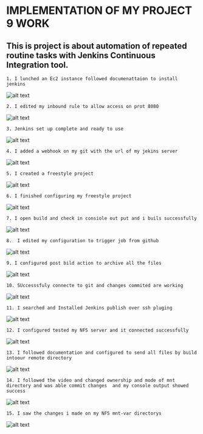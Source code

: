 # IMPLEMENTATION OF MY PROJECT 9 WORK
## This is project is about automation of repeated routine tasks with Jenkins Continuous Integration tool. 


`1. I lunched an Ec2 instance followed documenattaion to install jenkins`

![alt text](/Project9/Images/1.%20I%20lunched%20an%20Ec2%20instance%20followed%20documenattaion%20to%20install%20jenkins.JPG)

`2. I edited my inbound rule to allow access on prot 8080`

![alt text](/Project9/Images/2.%20I%20edited%20my%20inbound%20rule%20to%20allow%20access%20on%20prot%208080.JPG)

`3. Jenkins set up complete and ready to use`

![alt text](/Project9/Images/3.%20Jenkoins%20set%20up%20complete%20and%20ready%20to%20use.JPG)

`4. I added a webhook on my git with the url of my jekins server`

![alt text](/Project9/Images/4.%20I%20added%20a%20webhook%20on%20my%20git%20with%20the%20url%20of%20my%20jekins%20server.JPG)


`5. I created a freestyle project`

![alt text](/Project9/Images/5.%20I%20created%20a%20freestyle%20project.JPG)



`6. I finished configuring my freestyle project`

![alt text](/Project9/Images/6.%20I%20finished%20configuring%20my%20freestyle%20project.JPG)



`7. I open build and check in consiole out put and i buils successfully`

![alt text](/Project9/Images/7.%20I%20open%20build%20and%20check%20in%20consiole%20out%20put%20and%20i%20buils%20successfully.JPG)


`8.  I edited my configuration to trigger job from github`

![alt text](/Project9/Images/8.%20%20I%20edited%20my%20configuration%20to%20trigger%20job%20from%20github.JPG)


`9. I configured post bild action to archive all the files`

![alt text](/Project9/Images/9.%20I%20configured%20post%20bild%20action%20to%20archive%20all%20the%20files.JPG)


`10. SUccesssfuly connecte to git and changes commited are working`

![alt text](/Project9/Images/10.%20SUccesssfuly%20connecte%20to%20git%20and%20changes%20commited%20are%20working.JPG)



`11. I searched and Installed Jenkins publish over ssh pluging`

![alt text](/Project9/Images/11.%20I%20search%20and%20Installed%20Jenkins%20publish%20over%20ssh%20pluging.JPG)


`12. I configured tested my NFS server and it connected successfully`

![alt text](/Project9/Images/12.%20I%20configured%20tested%20my%20NFS%20server%20and%20it%20connected%20succefully.JPG)


`13. I followed documentation and configured to send all files by build intoour remote directory`

![alt text](/Project9/Images/13.%20I%20followed%20documentation%20and%20configured%20to%20send%20all%20files%20by%20build%20intoour%20remote%20directory.JPG)


`14. I followed the video and changed ownership and mode of mnt directory and was able commit changes  and my console output showed success`

![alt text](/Project9/Images/14.%20I%20followed%20the%20video%20and%20changed%20ownership%20and%20mode%20of%20mnt%20directory%20and%20was%20able%20commit%20changes%20%20and%20my%20console%20output%20showed%20success.JPG)


`15. I saw the changes i made on my NFS mnt-var directorys`

![alt text](/Project9/Images/15.%20I%20saw%20the%20changes%20i%20made%20on%20my%20NFS%20mnt-var%20directory.JPG)